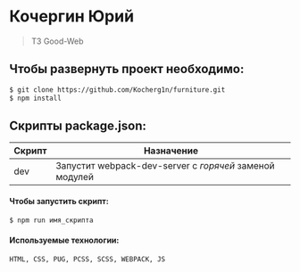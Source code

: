 # Кочергин Юрий

> ТЗ Good-Web

## Чтобы развернуть проект необходимо:

```sh
$ git clone https://github.com/Kocherg1n/furniture.git
$ npm install 
```

## Скрипты package.json:

| Скрипт | Назначение                                                                                   |
| ------ | -------------------------------------------------------------------------------------------- |
| dev    | Запустит webpack-dev-server с _горячей_ заменой модулей                                      |

#### Чтобы запустить скрипт:

```sh
$ npm run имя_скрипта
```
#### Используемые технологии:

```sh
HTML, CSS, PUG, PCSS, SCSS, WEBPACK, JS
```
